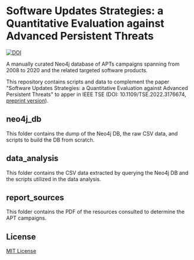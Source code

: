 # Software Updates Strategies: a Quantitative Evaluation against Advanced Persistent Threats
[![DOI](https://zenodo.org/badge/DOI/10.5281/zenodo.6514817.svg)](https://doi.org/10.5281/zenodo.6514817)


A manually curated Neo4j database of APTs campaigns spanning from 2008 to 2020 and the related targeted software products.

This repository contains scripts and data to complement the paper "Software Updates Strategies: a Quantitative Evaluation against Advanced Persistent Threats" to apper in IEEE TSE (DOI: 10.1109/TSE.2022.3176674, [preprint version](https://arxiv.org/abs/2205.07759)).

## neo4j_db
This folder contains the dump of the Neo4j DB, the raw CSV data, and scripts to build the DB from scratch.

## data_analysis
This folder contains the CSV data extracted by querying the Neo4j DB and the scripts utilized in the data analysis.

## report_sources
This folder contains the PDF of the resources consulted to determine the APT campaigns.

## License
[MIT License](./LICENSE.txt)
